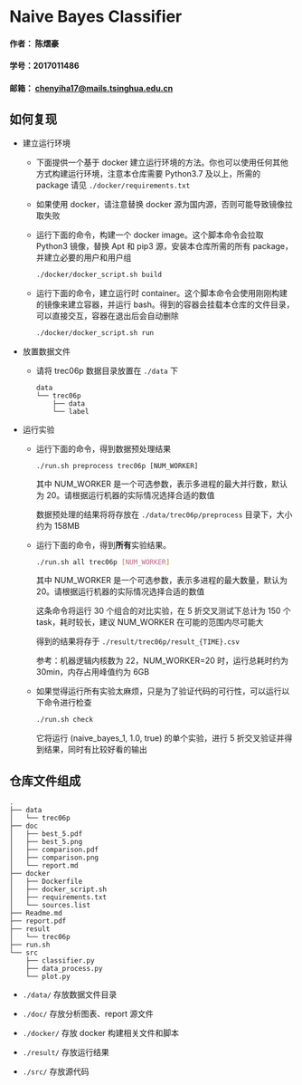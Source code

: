 # Naive Bayes Classifier

#### 作者： 陈熠豪

#### 学号：2017011486

#### 邮箱： chenyiha17@mails.tsinghua.edu.cn

## 如何复现

-   建立运行环境

    -   下面提供一个基于 docker 建立运行环境的方法。你也可以使用任何其他方式构建运行环境，注意本仓库需要 Python3.7 及以上，所需的 package 请见 `./docker/requirements.txt`

    -   如果使用 docker，请注意替换 docker 源为国内源，否则可能导致镜像拉取失败

    -   运行下面的命令，构建一个 docker image。这个脚本命令会拉取 Python3 镜像，替换 Apt 和 pip3 源，安装本仓库所需的所有 package，并建立必要的用户和用户组

        ```bash
        ./docker/docker_script.sh build
        ```

    -   运行下面的命令，建立运行时 container。这个脚本命令会使用刚刚构建的镜像来建立容器，并运行 bash。得到的容器会挂载本仓库的文件目录，可以直接交互，容器在退出后会自动删除

        ```bash
        ./docker/docker_script.sh run
        ```

-   放置数据文件

    -   请将 trec06p 数据目录放置在 `./data` 下

        ```
        data
        └── trec06p
            ├── data
            └── label
        ```

-   运行实验

    -   运行下面的命令，得到数据预处理结果

        ```
        ./run.sh preprocess trec06p [NUM_WORKER]
        ```

        其中 NUM_WORKER 是一个可选参数，表示多进程的最大并行数，默认为 20。请根据运行机器的实际情况选择合适的数值

        数据预处理的结果将将存放在 `./data/trec06p/preprocess` 目录下，大小约为 158MB

    -   运行下面的命令，得到**所有**实验结果。

        ```bash
        ./run.sh all trec06p [NUM_WORKER]
        ```

        其中 NUM_WORKER 是一个可选参数，表示多进程的最大数量，默认为 20。请根据运行机器的实际情况选择合适的数值

        这条命令将运行 30 个组合的对比实验，在 5 折交叉测试下总计为 150 个 task，耗时较长，建议 NUM_WORKER 在可能的范围内尽可能大

        得到的结果将存于 `./result/trec06p/result_{TIME}.csv`

        参考：机器逻辑内核数为 22，NUM_WORKER=20 时，运行总耗时约为 30min，内存占用峰值约为 6GB

    -   如果觉得运行所有实验太麻烦，只是为了验证代码的可行性，可以运行以下命令进行检查

        ```bash
        ./run.sh check
        ```

        它将运行 (naive_bayes_1, 1.0, true) 的单个实验，进行 5 折交叉验证并得到结果，同时有比较好看的输出

## 仓库文件组成

```
.
├── data
│   └── trec06p
├── doc
│   ├── best_5.pdf
│   ├── best_5.png
│   ├── comparison.pdf
│   ├── comparison.png
│   └── report.md
├── docker
│   ├── Dockerfile
│   ├── docker_script.sh
│   ├── requirements.txt
│   └── sources.list
├── Readme.md
├── report.pdf
├── result
│   └── trec06p
├── run.sh
└── src
    ├── classifier.py
    ├── data_process.py
    └── plot.py
```

-   `./data/` 存放数据文件目录

-   `./doc/` 存放分析图表、report 源文件

-   `./docker/` 存放 docker 构建相关文件和脚本

-   `./result/` 存放运行结果

-   `./src/` 存放源代码
